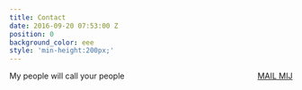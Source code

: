 ```yaml
---
title: Contact
date: 2016-09-20 07:53:00 Z
position: 0
background_color: eee
style: 'min-height:200px;'
---
```


My people will call your people <a href="#" class="btn btn-primary btn-lg mailto" style="display: inline-block; float: right;">MAIL MIJ</a>